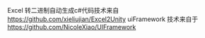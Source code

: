 Excel 转二进制自动生成c#代码技术来自 https://github.com/xieliujian/Excel2Unity
uiFramework 技术来自于 https://github.com/NicoleXiao/UIFramework